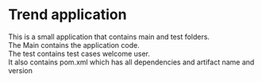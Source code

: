 # Trend application

This is a small application that contains main and test folders.  
The Main contains the application code.  
The test contains test cases welcome user.  
It also contains pom.xml which has all dependencies and artifact name and version

